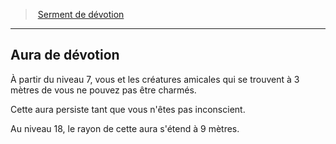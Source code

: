 ﻿---
!Generic
Id: paladin_devotion_hd.md#aura-de-dévotion
ParentLink: paladin_devotion_hd.md#serment-de-dévotion
Name: Aura de dévotion
ParentName: Serment de dévotion
NameLevel: 2
Attributes: {}
---
> [Serment de dévotion](hd_paladin_devotion.md)

---

## Aura de dévotion

À partir du niveau 7, vous et les créatures amicales qui se trouvent à 3 mètres de vous ne pouvez pas être charmés.

Cette aura persiste tant que vous n'êtes pas inconscient.

Au niveau 18, le rayon de cette aura s'étend à 9 mètres.

